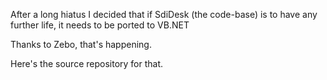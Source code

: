 After a long hiatus I decided that if SdiDesk (the code-base) is to have any further life, it needs to be ported to VB.NET

Thanks to Zebo, that's happening.

Here's the source repository for that.